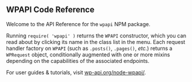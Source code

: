 ## WPAPI Code Reference

Welcome to the API Reference for the `wpapi` NPM package.

Running `require( 'wpapi' )` returns the `WPAPI` constructor, which you can read about by clicking its name in the class list in the menu. Each request handler factory on `WPAPI` (such as `.posts()`, `.pages()`, _etc._) returns a `WPRequest` object, conditionally augmented with one or more mixins depending on the capabilities of the associated endpoints.

For user guides & tutorials, visit [wp-api.org/node-wpapi/](http://wp-api.org/node-wpapi).
